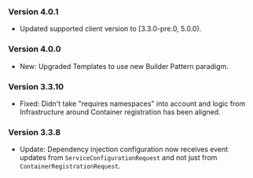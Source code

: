 ### Version 4.0.1

- Updated supported client version to [3.3.0-pre.0, 5.0.0).

### Version 4.0.0

- New: Upgraded Templates to use new Builder Pattern paradigm.

### Version 3.3.10

- Fixed: Didn't take "requires namespaces" into account and logic from Infrastructure around Container registration has been aligned. 

### Version 3.3.8

- Update: Dependency injection configuration now receives event updates from `ServiceConfigurationRequest` and not just from `ContainerRegistrationRequest`.